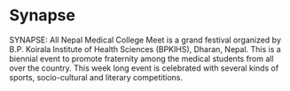 # Synapse
SYNAPSE:  All Nepal Medical College Meet is a grand festival organized by B.P. Koirala Institute of Health Sciences (BPKIHS), Dharan, Nepal. This is a biennial event to promote fraternity among the medical students from all over the country. This week long event is celebrated with several kinds of sports, socio-cultural and literary competitions. 
